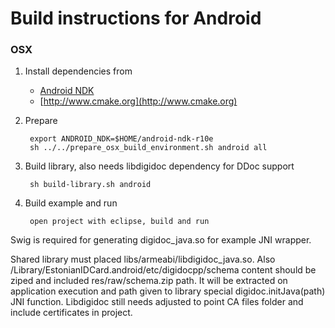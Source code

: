 # Build instructions for Android

### OSX

1. Install dependencies from
	* [Android NDK](https://developer.android.com/ndk/downloads/index.html)
	* [http://www.cmake.org](http://www.cmake.org)

2. Prepare

        export ANDROID_NDK=$HOME/android-ndk-r10e
        sh ../../prepare_osx_build_environment.sh android all

3. Build library, also needs libdigidoc dependency for DDoc support

        sh build-library.sh android

4. Build example and run

        open project with eclipse, build and run

Swig is required for generating digidoc_java.so for example JNI wrapper.

Shared library must placed libs/armeabi/libdigidoc_java.so. Also /Library/EstonianIDCard.android/etc/digidocpp/schema content should be ziped and included res/raw/schema.zip path. It will be extracted on application execution and path given to library special digidoc.initJava(path) JNI function.
Libdigidoc still needs adjusted to point CA files folder and include certificates in project.
